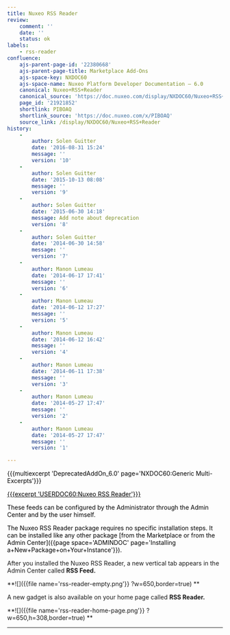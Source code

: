```yaml
---
title: Nuxeo RSS Reader
review:
    comment: ''
    date: ''
    status: ok
labels:
    - rss-reader
confluence:
    ajs-parent-page-id: '22380668'
    ajs-parent-page-title: Marketplace Add-Ons
    ajs-space-key: NXDOC60
    ajs-space-name: Nuxeo Platform Developer Documentation — 6.0
    canonical: Nuxeo+RSS+Reader
    canonical_source: 'https://doc.nuxeo.com/display/NXDOC60/Nuxeo+RSS+Reader'
    page_id: '21921852'
    shortlink: PIBOAQ
    shortlink_source: 'https://doc.nuxeo.com/x/PIBOAQ'
    source_link: /display/NXDOC60/Nuxeo+RSS+Reader
history:
    - 
        author: Solen Guitter
        date: '2016-08-31 15:24'
        message: ''
        version: '10'
    - 
        author: Solen Guitter
        date: '2015-10-13 08:08'
        message: ''
        version: '9'
    - 
        author: Solen Guitter
        date: '2015-06-30 14:18'
        message: Add note about deprecation
        version: '8'
    - 
        author: Solen Guitter
        date: '2014-06-30 14:58'
        message: ''
        version: '7'
    - 
        author: Manon Lumeau
        date: '2014-06-17 17:41'
        message: ''
        version: '6'
    - 
        author: Manon Lumeau
        date: '2014-06-12 17:27'
        message: ''
        version: '5'
    - 
        author: Manon Lumeau
        date: '2014-06-12 16:42'
        message: ''
        version: '4'
    - 
        author: Manon Lumeau
        date: '2014-06-11 17:38'
        message: ''
        version: '3'
    - 
        author: Manon Lumeau
        date: '2014-05-27 17:47'
        message: ''
        version: '2'
    - 
        author: Manon Lumeau
        date: '2014-05-27 17:47'
        message: ''
        version: '1'

---
```

<span style="color: rgb(0,0,0);">{{{multiexcerpt 'DeprecatedAddOn_6.0' page='NXDOC60:Generic Multi-Excerpts'}}}
</span>

[<span style="color: rgb(0,0,0);">{{{excerpt 'USERDOC60:Nuxeo RSS Reader'}}}
</span>](https://connect.nuxeo.com/nuxeo/site/marketplace/package/nuxeo-rss-reader)

<span style="color: rgb(0,0,0);">These feeds can be configured by the Administrator through the Admin Center and by the user himself.&nbsp;</span>

<span style="color: rgb(0,0,0);">The Nuxeo RSS Reader package&nbsp;requires no specific installation steps. It can be installed like any other package&nbsp;[from the Marketplace or from the Admin Center]({{page space='ADMINDOC' page='Installing a+New+Package+on+Your+Instance'}}).</span>

After you installed the Nuxeo RSS Reader, a new vertical tab appears in the Admin Center called&nbsp;**RSS Feed.**

**![]({{file name='rss-reader-empty.png'}} ?w=650,border=true)
**

A new gadget is also available on your home page called **RSS Reader.**

**![]({{file name='rss-reader-home-page.png'}} ?w=650,h=308,border=true)
**

* * *